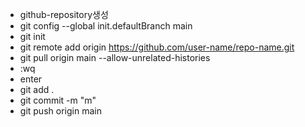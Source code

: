 - github-repository생성
- git config --global init.defaultBranch main
- git init
- git remote add origin https://github.com/user-name/repo-name.git
- git pull origin main --allow-unrelated-histories
- :wq 
- enter
- git add .
- git commit -m "m"
- git push origin main